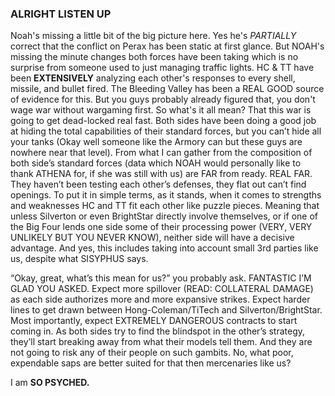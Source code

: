 ﻿### ALRIGHT LISTEN UP

Noah's missing a little bit of the big picture here. Yes he's *PARTIALLY* correct that the conflict on Perax has been static at first glance. But NOAH's missing the minute changes both forces have been taking which is no surprise from someone used to just managing traffic lights. HC & TT have been **EXTENSIVELY** analyzing each other's responses to every shell, missile, and bullet fired. The Bleeding Valley has been a REAL GOOD source of evidence for this. But you guys probably already figured that, you don't wage war without wargaming first. So what's it all mean? That this war is going to get dead-locked real fast. Both sides have been doing a good job at hiding the total capabilities of their standard forces, but you can’t hide all your tanks (Okay well someone like the Armory can but these guys are nowhere near that level). From what I can gather from the composition of both side’s standard forces (data which NOAH would personally like to thank ATHENA for, if she was still with us) are FAR from ready. REAL FAR. They haven’t been testing each other’s defenses, they flat out can’t find openings. To put it in simple terms, as it stands, when it comes to strengths and weaknesses HC and TT fit each other like puzzle pieces. Meaning that unless Silverton or even BrightStar directly involve themselves, or if one of the Big Four lends one side some of their processing power (VERY, VERY UNLIKELY BUT YOU NEVER KNOW), neither side will have a decisive advantage. And yes, this includes taking into account small 3rd parties like us, despite what SISYPHUS says.  

“Okay, great, what’s this mean for us?” you probably ask. FANTASTIC I’M GLAD YOU ASKED. Expect more spillover (READ: COLLATERAL DAMAGE) as each side authorizes more and more expansive strikes. Expect harder lines to get drawn between Hong-Coleman/TiTech and Silverton/BrightStar. Most importantly, expect EXTREMELY DANGEROUS contracts to start coming in. As both sides try to find the blindspot in the other’s strategy, they’ll start breaking away from what their models tell them. And they are not going to risk any of their people on such gambits. No, what poor, expendable saps are better suited for that then mercenaries like us?  

I am **SO PSYCHED.**